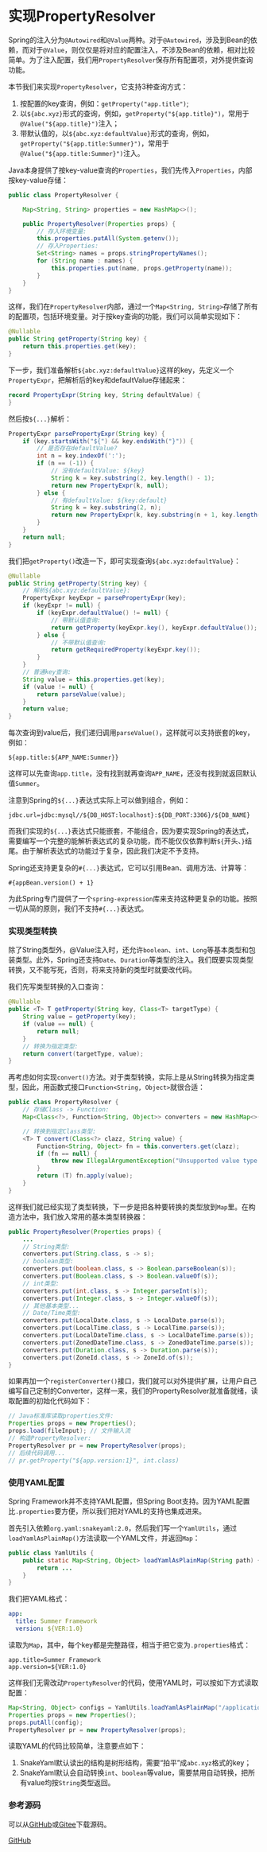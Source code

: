 # 实现PropertyResolver

Spring的注入分为`@Autowired`和`@Value`两种。对于`@Autowired`，涉及到Bean的依赖，而对于`@Value`，则仅仅是将对应的配置注入，不涉及Bean的依赖，相对比较简单。为了注入配置，我们用`PropertyResolver`保存所有配置项，对外提供查询功能。

本节我们来实现`PropertyResolver`，它支持3种查询方式：

1. 按配置的key查询，例如：`getProperty("app.title")`;
2. 以`${abc.xyz}`形式的查询，例如，`getProperty("${app.title}")`，常用于`@Value("${app.title}")`注入；
3. 带默认值的，以`${abc.xyz:defaultValue}`形式的查询，例如，`getProperty("${app.title:Summer}")`，常用于`@Value("${app.title:Summer}")`注入。

Java本身提供了按key-value查询的`Properties`，我们先传入`Properties`，内部按key-value存储：

```java
public class PropertyResolver {

    Map<String, String> properties = new HashMap<>();

    public PropertyResolver(Properties props) {
        // 存入环境变量:
        this.properties.putAll(System.getenv());
        // 存入Properties:
        Set<String> names = props.stringPropertyNames();
        for (String name : names) {
            this.properties.put(name, props.getProperty(name));
        }
    }
}
```

这样，我们在`PropertyResolver`内部，通过一个`Map<String, String>`存储了所有的配置项，包括环境变量。对于按key查询的功能，我们可以简单实现如下：

```java
@Nullable
public String getProperty(String key) {
    return this.properties.get(key);
}
```

下一步，我们准备解析`${abc.xyz:defaultValue}`这样的key，先定义一个`PropertyExpr`，把解析后的key和defaultValue存储起来：

```java
record PropertyExpr(String key, String defaultValue) {
}
```

然后按`${...}`解析：

```java
PropertyExpr parsePropertyExpr(String key) {
    if (key.startsWith("${") && key.endsWith("}")) {
        // 是否存在defaultValue?
        int n = key.indexOf(':');
        if (n == (-1)) {
            // 没有defaultValue: ${key}
            String k = key.substring(2, key.length() - 1);
            return new PropertyExpr(k, null);
        } else {
            // 有defaultValue: ${key:default}
            String k = key.substring(2, n);
            return new PropertyExpr(k, key.substring(n + 1, key.length() - 1));
        }
    }
    return null;
}
```

我们把`getProperty()`改造一下，即可实现查询`${abc.xyz:defaultValue}`：

```java
@Nullable
public String getProperty(String key) {
    // 解析${abc.xyz:defaultValue}:
    PropertyExpr keyExpr = parsePropertyExpr(key);
    if (keyExpr != null) {
        if (keyExpr.defaultValue() != null) {
            // 带默认值查询:
            return getProperty(keyExpr.key(), keyExpr.defaultValue());
        } else {
            // 不带默认值查询:
            return getRequiredProperty(keyExpr.key());
        }
    }
    // 普通key查询:
    String value = this.properties.get(key);
    if (value != null) {
        return parseValue(value);
    }
    return value;
}
```

每次查询到value后，我们递归调用`parseValue()`，这样就可以支持嵌套的key，例如：

```plain
${app.title:${APP_NAME:Summer}}
```

这样可以先查询`app.title`，没有找到就再查询`APP_NAME`，还没有找到就返回默认值`Summer`。

注意到Spring的`${...}`表达式实际上可以做到组合，例如：

```plain
jdbc.url=jdbc:mysql//${DB_HOST:localhost}:${DB_PORT:3306}/${DB_NAME}
```

而我们实现的`${...}`表达式只能嵌套，不能组合，因为要实现Spring的表达式，需要编写一个完整的能解析表达式的复杂功能，而不能仅仅依靠判断`${`开头、`}`结尾。由于解析表达式的功能过于复杂，因此我们决定不予支持。

Spring还支持更复杂的`#{...}`表达式，它可以引用Bean、调用方法、计算等：

```plain
#{appBean.version() + 1}
```

为此Spring专门提供了一个`spring-expression`库来支持这种更复杂的功能。按照一切从简的原则，我们不支持`#{...}`表达式。

### 实现类型转换

除了String类型外，@Value注入时，还允许`boolean`、`int`、`Long`等基本类型和包装类型。此外，Spring还支持`Date`、`Duration`等类型的注入。我们既要实现类型转换，又不能写死，否则，将来支持新的类型时就要改代码。

我们先写类型转换的入口查询：

```java
@Nullable
public <T> T getProperty(String key, Class<T> targetType) {
    String value = getProperty(key);
    if (value == null) {
        return null;
    }
    // 转换为指定类型:
    return convert(targetType, value);
}
```

再考虑如何实现`convert()`方法。对于类型转换，实际上是从String转换为指定类型，因此，用函数式接口`Function<String, Object>`就很合适：

```java
public class PropertyResolver {
    // 存储Class -> Function:
    Map<Class<?>, Function<String, Object>> converters = new HashMap<>();

    // 转换到指定Class类型:
    <T> T convert(Class<?> clazz, String value) {
        Function<String, Object> fn = this.converters.get(clazz);
        if (fn == null) {
            throw new IllegalArgumentException("Unsupported value type: " + clazz.getName());
        }
        return (T) fn.apply(value);
    }
}
```

这样我们就已经实现了类型转换，下一步是把各种要转换的类型放到`Map`里。在构造方法中，我们放入常用的基本类型转换器：

```java
public PropertyResolver(Properties props) {
    ...
    // String类型:
    converters.put(String.class, s -> s);
    // boolean类型:
    converters.put(boolean.class, s -> Boolean.parseBoolean(s));
    converters.put(Boolean.class, s -> Boolean.valueOf(s));
    // int类型:
    converters.put(int.class, s -> Integer.parseInt(s));
    converters.put(Integer.class, s -> Integer.valueOf(s));
    // 其他基本类型...
    // Date/Time类型:
    converters.put(LocalDate.class, s -> LocalDate.parse(s));
    converters.put(LocalTime.class, s -> LocalTime.parse(s));
    converters.put(LocalDateTime.class, s -> LocalDateTime.parse(s));
    converters.put(ZonedDateTime.class, s -> ZonedDateTime.parse(s));
    converters.put(Duration.class, s -> Duration.parse(s));
    converters.put(ZoneId.class, s -> ZoneId.of(s));
}
```

如果再加一个`registerConverter()`接口，我们就可以对外提供扩展，让用户自己编写自己定制的Converter，这样一来，我们的PropertyResolver就准备就绪，读取配置的初始化代码如下：

```java
// Java标准库读取properties文件:
Properties props = new Properties();
props.load(fileInput); // 文件输入流
// 构造PropertyResolver:
PropertyResolver pr = new PropertyResolver(props);
// 后续代码调用...
// pr.getProperty("${app.version:1}", int.class)
```

### 使用YAML配置

Spring Framework并不支持YAML配置，但Spring Boot支持。因为YAML配置比`.properties`要方便，所以我们把对YAML的支持也集成进来。

首先引入依赖`org.yaml:snakeyaml:2.0`，然后我们写一个`YamlUtils`，通过`loadYamlAsPlainMap()`方法读取一个YAML文件，并返回`Map`：

```java
public class YamlUtils {
    public static Map<String, Object> loadYamlAsPlainMap(String path) {
        return ...
    }
}
```

我们把YAML格式：

```yaml
app:
  title: Summer Framework
  version: ${VER:1.0}
```

读取为`Map`，其中，每个key都是完整路径，相当于把它变为`.properties`格式：

```plain
app.title=Summer Framework
app.version=${VER:1.0}
```

这样我们无需改动`PropertyResolver`的代码，使用YAML时，可以按如下方式读取配置：

```java
Map<String, Object> configs = YamlUtils.loadYamlAsPlainMap("/application.yml");
Properties props = new Properties();
props.putAll(config);
PropertyResolver pr = new PropertyResolver(props);
```

读取YAML的代码比较简单，注意要点如下：

1. SnakeYaml默认读出的结构是树形结构，需要“拍平”成`abc.xyz`格式的key；
2. SnakeYaml默认会自动转换`int`、`boolean`等value，需要禁用自动转换，把所有value均按`String`类型返回。

### 参考源码

可以从[GitHub](https://github.com/youkechaung/summer-framework/tree/main/step-by-step/property-resolver)或[Gitee](https://gitee.com/liaoxuefeng/summer-framework/tree/main/step-by-step/property-resolver)下载源码。

<a class="git-explorer" href="https://github.com/youkechaung/summer-framework/tree/main/step-by-step/property-resolver">GitHub</a>

